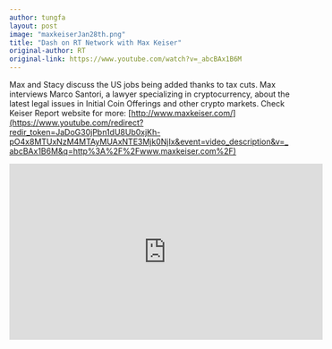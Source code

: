 ```yaml
---
author: tungfa
layout: post
image: "maxkeiserJan28th.png"
title: "Dash on RT Network with Max Keiser"
original-author: RT
original-link: https://www.youtube.com/watch?v=_abcBAx1B6M
---
```


Max and Stacy discuss the US jobs being added thanks to tax cuts. Max interviews Marco Santori, a lawyer specializing in cryptocurrency, about the latest legal issues in Initial Coin Offerings and other crypto markets. Check Keiser Report website for more: [http://www.maxkeiser.com/](https://www.youtube.com/redirect?redir_token=JaDoG30jPbn1dU8Ub0xjKh-pO4x8MTUxNzM4MTAyMUAxNTE3Mjk0NjIx&event=video_description&v=_abcBAx1B6M&q=http%3A%2F%2Fwww.maxkeiser.com%2F)

<iframe width="560" height="315" src="https://www.youtube.com/embed/_abcBAx1B6M" frameborder="0" allow="autoplay; encrypted-media" allowfullscreen></iframe>
